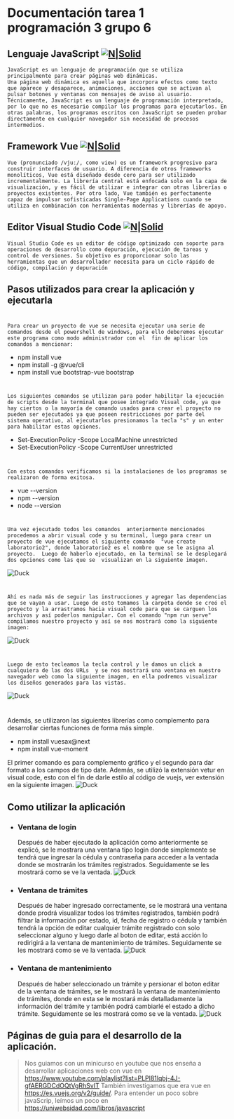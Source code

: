 # Documentación tarea 1 programación 3 grupo 6

## Lenguaje JavaScript [![N|Solid](http://drive.google.com/uc?export=view&id=1lDVNN84IUWBBXbpctFzX3pwfJlmaVu-d)]( https://uniwebsidad.com/libros/javascript)
    JavaScript es un lenguaje de programación que se utiliza principalmente para crear páginas web dinámicas.
	Una página web dinámica es aquella que incorpora efectos como texto que aparece y desaparece, animaciones, acciones que se activan al pulsar botones y ventanas con mensajes de aviso al usuario.
	Técnicamente, JavaScript es un lenguaje de programación interpretado, por lo que no es necesario compilar los programas para ejecutarlos. En otras palabras, los programas escritos con JavaScript se pueden probar directamente en cualquier navegador sin necesidad de procesos intermedios.
## Framework Vue [![N|Solid](http://drive.google.com/uc?export=view&id=1D47xfy4Tz1gu6RRvAhybamg5ai2WzY_e)](https://es.vuejs.org/v2/guide/)
	Vue (pronunciado /vjuː/, como view) es un framework progresivo para construir interfaces de usuario. A diferencia de otros frameworks monolíticos, Vue está diseñado desde cero para ser utilizado incrementalmente. La librería central está enfocada solo en la capa de visualización, y es fácil de utilizar e integrar con otras librerías o proyectos existentes. Por otro lado, Vue también es perfectamente capaz de impulsar sofisticadas Single-Page Applications cuando se utiliza en combinación con herramientas modernas y librerías de apoyo.
## Editor Visual Studio Code [![N|Solid](http://drive.google.com/uc?export=view&id=1fA9enVfv8c9N3QNX54MHRd5dhvodSYK8)](https://code.visualstudio.com/?wt.mc_id=DX_841432)
    Visual Studio Code es un editor de código optimizado con soporte para operaciones de desarrollo como depuración, ejecución de tareas y control de versiones. Su objetivo es proporcionar solo las herramientas que un desarrollador necesita para un ciclo rápido de código, compilación y depuración
    
## Pasos utilizados para crear la aplicación y ejecutarla
#
    Para crear un proyecto de vue se necesita ejecutar una serie de comandos desde el powershell de windows, para ello deberemos ejecutar este programa como modo administrador con el  fin de aplicar los comandos a mencionar:
- npm install vue
- npm install -g @vue/cli
- npm install vue bootstrap-vue bootstrap

#
    Los siguientes comandos se utilizan para poder habilitar la ejecución de scripts desde la terminal que posee integrado Visual code, ya que hay ciertos o la mayoría de comando usados para crear el proyecto no pueden ser ejecutados ya que poseen restricciones por parte del sistema operativo, al ejecutarlos presionamos la tecla "s" y un enter para habilitar estas opciones.
- Set-ExecutionPolicy -Scope LocalMachine unrestricted
- Set-ExecutionPolicy -Scope CurrentUser unrestricted

#
    Con estos comandos verificamos si la instalaciones de los programas se realizaron de forma exitosa.
- vue --version
- npm --version
- node --version

#
    Una vez ejecutado todos los comandos  anteriormente mencionados procedemos a abrir visual code y su terminal, luego para crear un proyecto de vue ejecutamos el siguiente comando  "vue create laboratorio2", donde laboratorio2 es el nombre que se le asigna al proyecto.  Luego de haberlo ejecutado, en la terminal se le desplegará dos opciones como las que se  visualizan en la siguiente imagen.
![Duck](http://drive.google.com/uc?export=view&id=1EEsOXnP2soofO6xQavlv4MZ8IQe4z_TT)
#
    Ahí es nada más de seguir las instrucciones y agregar las dependencias que se vayan a usar. Luego de esto tomamos la carpeta donde se creó el proyecto y la arrastramos hacia visual code para que se carguen los archivos y así poderlos manipular. Con el comando "npm run serve" compilamos nuestro proyecto y así se nos mostrará como la siguiente imagen:
![Duck](http://drive.google.com/uc?export=view&id=1zW-uwnfJwbtrkQMa4Ssi3ZOQJAv0ZKTs)
    
#
    Luego de esto tecleamos la tecla control y le damos un click a cualquiera de las dos URLs  y se nos mostrará una ventana en nuestro navegador web como la siguiente imagen, en ella podremos visualizar los diseños generados para las vistas.
![Duck](http://drive.google.com/uc?export=view&id=1h5Y9kp9jKDPUX0j3_eyB9PE7TGzOLkwy)
#
Además, se utilizaron las siguientes librerías como complemento para desarrollar ciertas funciones de forma más simple.
- npm install vuesax@next
- npm install vue-moment

El primer comando es para complemento gráfico y el segundo para dar formato a los campos de tipo date. 
Además, se utilizó la extensión vetur en visual code, esto con el fin de darle estilo al código de vuejs, ver extensión en la siguiente imagen.
![Duck](http://drive.google.com/uc?export=view&id=1mQZVqUXW7Duf73-8ifi8hhpTVvJ5jn9P)
## Como utilizar la aplicación
* ### Ventana de login
    Después de haber ejecutado la aplicación como anteriormente se explicó, se le mostrara una ventana tipo login donde simplemente se tendrá que ingresar la cédula y contraseña para acceder a la ventada donde se mostrarán los trámites registrados.
    Seguidamente se les mostrará como se ve la ventada.
![Duck](http://drive.google.com/uc?export=view&id=1XJ1g-z4PmCV1OezIRmwiXwT2DOqyrU1I)
* ### Ventana de trámites
    Después de haber ingresado correctamente, se le mostrará una ventana donde prodrá visualizar todos los trámites registrados, también podrá filtrar la información por estado, id, fecha de registro o cédula y también tendrá la opción de editar cualquier trámite registrado con solo seleccionar alguno y luego darle al boton de editar, está acción lo redirigirá a la ventana de mantenimiento de trámites.
    Seguidamente se les mostrará como se ve la ventada.
![Duck](http://drive.google.com/uc?export=view&id=1YC0Z47yNmePg4QKAu12me6f18XZhvgsy)
* ### Ventana de mantenimiento
    Después de haber seleccionado un trámite y persionar el boton editar de la ventana de trámites, se le mostrará la ventana de mantenimiento de trámites, donde en esta se le mostará más detalladamente la información del trámite y también podrá cambiarlé el estado a dicho trámite.
    Seguidamente se les mostrará como se ve la ventada.
![Duck](http://drive.google.com/uc?export=view&id=16Eswmx5moZTHEqbXXsgN4aLeCq-t7zjk)
## Páginas de guia para el desarrollo de la aplicación.
>Nos guiamos con un minicurso en youtube que nos enseña a desarrollar aplicaciones web con vue en https://www.youtube.com/playlist?list=PLPl81lqbj-4J-gfAERGDCdOQtVgRhSvIT
>También investigamos que era vue en https://es.vuejs.org/v2/guide/.
>Para entender un poco sobre javaScrip, leímos un poco en https://uniwebsidad.com/libros/javascript